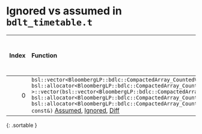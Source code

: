 # Ignored vs assumed in `bdlt_timetable.t`

<script src="../sorttable.js"></script>
|   Index | Function                                                                                                                                                                                                                                                                                                                                                                                                                                                                                                                                                                                           |   Difference in number of lines |   Function size difference in bytes |   Number of lines in assumed build | Number of bytes in assumed build   |   Number of lines in ignored build | Number of bytes in ignored build   |
|--------:|:---------------------------------------------------------------------------------------------------------------------------------------------------------------------------------------------------------------------------------------------------------------------------------------------------------------------------------------------------------------------------------------------------------------------------------------------------------------------------------------------------------------------------------------------------------------------------------------------------|--------------------------------:|------------------------------------:|-----------------------------------:|:-----------------------------------|-----------------------------------:|:-----------------------------------|
|       0 | `bsl::vector<BloombergLP::bdlc::CompactedArray_CountedValue<BloombergLP::bdlt::Timetable_Day>, bsl::allocator<BloombergLP::bdlc::CompactedArray_CountedValue<BloombergLP::bdlt::Timetable_Day> > >::vector(bsl::vector<BloombergLP::bdlc::CompactedArray_CountedValue<BloombergLP::bdlt::Timetable_Day>, bsl::allocator<BloombergLP::bdlc::CompactedArray_CountedValue<BloombergLP::bdlt::Timetable_Day> > >&&, bsl::allocator<BloombergLP::bdlc::CompactedArray_CountedValue<BloombergLP::bdlt::Timetable_Day> > const&)` [Assumed](0.assume.s.txt), [Ignored](0.none.s.txt), [Diff](0.diff.html) |                              -7 |                                 -32 |                                352 | 4,345,552                          |                                384 | 4,345,552                          |
{: .sortable }
